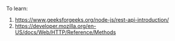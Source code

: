 To learn:
1. https://www.geeksforgeeks.org/node-js/rest-api-introduction/
2. https://developer.mozilla.org/en-US/docs/Web/HTTP/Reference/Methods